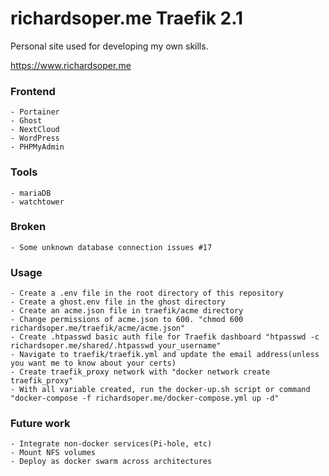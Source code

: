 # richardsoper.me Traefik 2.1

Personal site used for developing my own skills.

https://www.richardsoper.me

### Frontend

    - Portainer
    - Ghost
    - NextCloud
    - WordPress
    - PHPMyAdmin

### Tools

    - mariaDB
    - watchtower

### Broken

    - Some unknown database connection issues #17

### Usage

    - Create a .env file in the root directory of this repository
    - Create a ghost.env file in the ghost directory
    - Create an acme.json file in traefik/acme directory
    - Change permissions of acme.json to 600. "chmod 600 richardsoper.me/traefik/acme/acme.json"
    - Create .htpasswd basic auth file for Traefik dashboard "htpasswd -c richardsoper.me/shared/.htpasswd your_username"
    - Navigate to traefik/traefik.yml and update the email address(unless you want me to know about your certs)
    - Create traefik_proxy network with "docker network create traefik_proxy"
    - With all variable created, run the docker-up.sh script or command "docker-compose -f richardsoper.me/docker-compose.yml up -d"

### Future work

    - Integrate non-docker services(Pi-hole, etc)
    - Mount NFS volumes
    - Deploy as docker swarm across architectures
